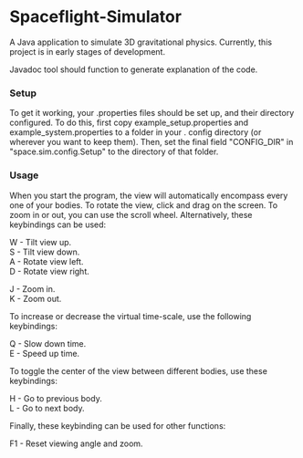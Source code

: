 # Spaceflight-Simulator
A Java application to simulate 3D gravitational physics. Currently, this project is in early 
stages of development.

Javadoc tool should function to generate explanation of the code.

### Setup
To get it working, your .properties files should be set up, and their directory configured. To 
do this, first copy example_setup.properties and example_system.properties to a folder in your .
config directory (or wherever you want to keep them). Then, set the final field "CONFIG_DIR" in 
"space.sim.config.Setup" to the directory of that folder.

### Usage
When you start the program, the view will automatically encompass every one of your bodies. To 
rotate the view, click and drag on the screen. To zoom in or out, you can use the scroll wheel. 
Alternatively, these keybindings can be used:

W - Tilt view up.<br>
S - Tilt view down.<br>
A - Rotate view left.<br>
D - Rotate view right.<br>

J - Zoom in.<br>
K - Zoom out.<br>

To increase or decrease the virtual time-scale, use the following keybindings:

Q - Slow down time.<br>
E - Speed up time.

To toggle the center of the view between different bodies, use these keybindings:

H - Go to previous body.<br>
L - Go to next body.

Finally, these keybinding can be used for other functions:

F1 - Reset viewing angle and zoom.
